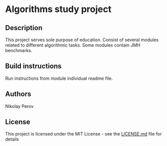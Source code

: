 # Algorithms study project

## Description
This project serves sole purpose of education. Consist of several modules related to different algorithmic tasks. Some modules contain JMH benchmarks.   

## Build instructions
Run instructions from module individual readme file.

## Authors
Nikolay Perov

## License
This project is licensed under the MIT License - see the [LICENSE.md](LICENSE.md) file for details

